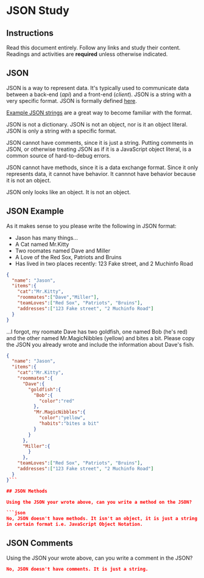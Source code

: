 # JSON Study

## Instructions

Read this document entirely. Follow any links and study their content. Readings
and activities are **required** unless otherwise indicated.

## JSON

JSON is a way to represent data. It's typically used to communicate data between
a back-end (*api*) and a front-end (*client*). JSON is a string with a very
specific format. JSON is formally defined [here](http://www.json.org/).

[Example JSON strings](http://json.org/example.html) are a great way to become
familiar with the format.

JSON is not a dictionary. JSON is not an object, nor is it an object literal.
JSON is only a string with a specific format.

JSON cannot have comments, since it is just a string. Putting comments in JSON,
or otherwise treating JSON as if it is a JavaScript object literal, is a common
source of hard-to-debug errors.

JSON cannot have methods, since it is a data exchange format. Since it only
represents data, it cannot have behavior. It cannnot have behavior because it is
not an object.

JSON only looks like an object. It is not an object.

## JSON Example

As it makes sense to you please write the following in JSON format:

-  Jason has many things...
- A Cat named Mr.Kitty
- Two roomates named Dave and Miller
- A Love of the Red Sox, Patriots and Bruins
- Has lived in two places recently: 123 Fake street, and 2 Muchinfo Road

```json
{
  "name": "Jason",
  "items":{
    "cat":"Mr.Kitty",
    "roommates":["Dave","Miller"],
    "teamLoves":["Red Sox", "Patriots", "Bruins"],
    "addresses":["123 Fake street", "2 Muchinfo Road"]
  }
}

```

...I forgot, my roomate Dave has two goldfish, one named Bob (he's red) and the
other named Mr.MagicNibbles (yellow) and bites a bit. Please copy the JSON you
already wrote and include the information about Dave's fish.

```json
{
  "name": "Jason",
  "items":{
    "cat":"Mr.Kitty",
    "roommates":{
      "Dave":{
        "goldfish":{
          "Bob":{
            "color":"red"
          },
          "Mr.MagicNibbles":{
            "color":"yellow",
            "habits":"bites a bit"
          }
        }
      },
      "Miller":{
        }
      },
    "teamLoves":["Red Sox", "Patriots", "Bruins"],
    "addresses":["123 Fake street", "2 Muchinfo Road"]
  }
}```

## JSON Methods

Using the JSON your wrote above, can you write a method on the JSON?

```json
No, JSON doesn't have methods. It isn't an object, it is just a string that is
in certain format i.e. JavaScript Object Notation.
```

## JSON Comments

Using the JSON your wrote above, can you write a comment in the JSON?

```json
No, JSON doesn't have comments. It is just a string.
```
